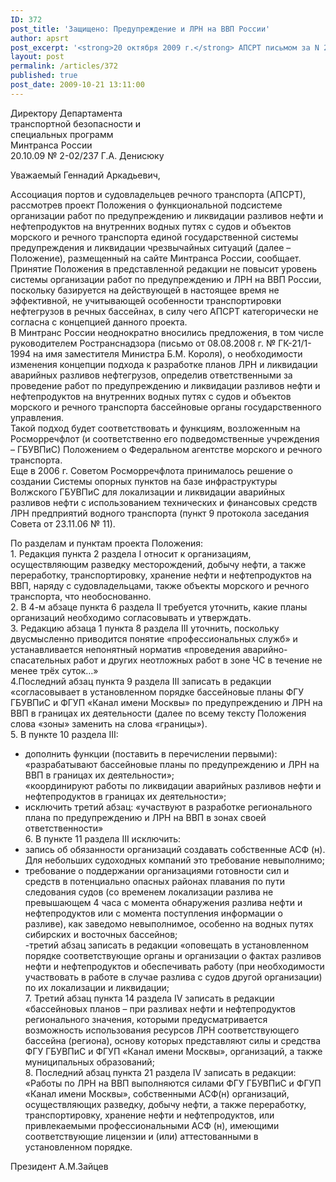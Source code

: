 ```yaml
---
ID: 372
post_title: 'Защищено: Предупреждение и ЛРН на ВВП России'
author: apsrt
post_excerpt: '<strong>20 октября 2009 г.</strong> АПСРТ письмом за N 2-02-237 направлены в Минтранс России замечания и предложения по проекту Положения о функциональной подсистеме организации работ по предупреждению и ликвидации разливов нефти и нефтепродуктов на внутренних водных путях с судов и объектов морского и речного транспорта единой государственной системы предупреждения и ликвидации чрезвычайных ситуаций, размещенному для публичного обсуждения на сайте министерства.<br />'
layout: post
permalink: /articles/372
published: true
post_date: 2009-10-21 13:11:00
---
```

Директору Департамента  
транспортной безопасности и  
специальных программ  
Минтранса России  
20\.10.09 № 2-02/237 Г.А. Денисюку  
  
  
  
  
Уважаемый Геннадий Аркадьевич,  
  
Ассоциация портов и судовладельцев речного транспорта (АПСРТ), рассмотрев проект Положения о функциональной подсистеме организации работ по предупреждению и ликвидации разливов нефти и нефтепродуктов на внутренних водных путях с судов и объектов морского и речного транспорта единой государственной системы предупреждения и ликвидации чрезвычайных ситуаций (далее – Положение), размещенный на сайте Минтранса России, сообщает.  
Принятие Положения в представленной редакции не повысит уровень системы организации работ по предупреждению и ЛРН на ВВП России, поскольку базируется на действующей в настоящее время не эффективной, не учитывающей особенности транспортировки нефтегрузов в речных бассейнах, в силу чего АПСРТ категорически не согласна с концепцией данного проекта.   
В Минтранс России неоднократно вносились предложения, в том числе руководителем Ространснадзора (письмо от 08.08.2008 г. № ГК-21/1-1994 на имя заместителя Министра Б.М. Короля), о необходимости изменения концепции подхода к разработке планов ЛРН и ликвидации аварийных разливов нефтегрузов, определив ответственными за проведение работ по предупреждению и ликвидации разливов нефти и нефтепродуктов на внутренних водных путях с судов и объектов морского и речного транспорта бассейновые органы государственного управления.   
Такой подход будет соответствовать и функциям, возложенным на Росморречфлот (и соответственно его подведомственные учреждения – ГБУВПиС) Положением о Федеральном агентстве морского и речного транспорта.  
Еще в 2006 г. Советом Росморречфлота принималось решение о создании Системы опорных пунктов на базе инфраструктуры Волжского ГБУВПиС для локализации и ликвидации аварийных разливов нефти с использованием технических и финансовых средств ЛРН предприятий водного транспорта (пункт 9 протокола заседания Совета от 23.11.06 № 11).   
  
По разделам и пунктам проекта Положения:  
1\. Редакция пункта 2 раздела I относит к организациям, осуществляющим разведку месторождений, добычу нефти, а также переработку, транспортировку, хранение нефти и нефтепродуктов на ВВП, наряду с судовладельцами, также объекты морского и речного транспорта, что необоснованно.   
2\. В 4-м абзаце пункта 6 раздела II требуется уточнить, какие планы организаций необходимо согласовывать и утверждать.  
3\. Редакцию абзаца 1 пункта 8 раздела III уточнить, поскольку двусмысленно приводится понятие «профессиональных служб» и устанавливается непонятный норматив «проведения аварийно-спасательных работ и других неотложных работ в зоне ЧС в течение не менее трёх суток…»  
4\.Последний абзац пункта 9 раздела III записать в редакции «согласовывает в установленном порядке бассейновые планы ФГУ ГБУВПиС и ФГУП «Канал имени Москвы» по предупреждению и ЛРН на ВВП в границах их деятельности (далее по всему тексту Положения слова «зоны» заменить на слова «границы»).   
5\. В пункте 10 раздела III:   
- дополнить функции (поставить в перечислении первыми):   
«разрабатывают бассейновые планы по предупреждению и ЛРН на ВВП в границах их деятельности»;  
«координируют работы по ликвидации аварийных разливов нефти и нефтепродуктов в границах их деятельности»;  
- исключить третий абзац: «участвуют в разработке регионального плана по предупреждению и ЛРН на ВВП в зонах своей ответственности»  
6\. В пункте 11 раздела III исключить:  
- запись об обязанности организаций создавать собственные АСФ (н). Для небольших судоходных компаний это требование невыполнимо;   
- требование о поддержании организациями готовности сил и средств в потенциально опасных районах плавания по пути следования судов (со временем локализации разлива не превышающем 4 часа с момента обнаружения разлива нефти и нефтепродуктов или с момента поступления информации о разливе), как заведомо невыполнимое, особенно на водных путях сибирских и восточных бассейнов;  
-третий абзац записать в редакции «оповещать в установленном порядке соответствующие органы и организации о фактах разливов нефти и нефтепродуктов и обеспечивать работу (при необходимости участвовать в работе в случае разлива с судов другой организации) по их локализации и ликвидации;  
7\. Третий абзац пункта 14 раздела IV записать в редакции «бассейновых планов – при разливах нефти и нефтепродуктов регионального значения, которыми предусматривается возможность использования ресурсов ЛРН соответствующего бассейна (региона), основу которых представляют силы и средства ФГУ ГБУВПиС и ФГУП «Канал имени Москвы», организаций, а также муниципальных образований;  
8\. Последний абзац пункта 21 раздела IV записать в редакции: «Работы по ЛРН на ВВП выполняются силами ФГУ ГБУВПиС и ФГУП «Канал имени Москвы», собственными АСФ(н) организаций, осуществляющих разведку, добычу нефти, а также переработку, транспортировку, хранение нефти и нефтепродуктов, или привлекаемыми профессиональными АСФ (н), имеющими соответствующие лицензии и (или) аттестованными в установленном порядке.  
  
  
  
Президент А.М.Зайцев